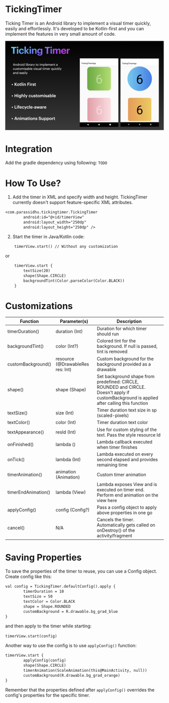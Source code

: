 # TickingTimer

Ticking Timer is an Android library to implement a visual timer quickly, easily and effortlessly. It's developed to be Kotlin-first and you can implement the features in very small amount of code.

<img src="screenshots/poster.jpeg"/>

# Integration

Add the gradle dependency using following:
`TODO`

# How To Use?

1. Add the timer in XML and specify width and height. TickingTimer currently doesn't support feature-specific XML attributes.

```
<com.parassidhu.tickingtimer.TickingTimer
        android:id="@+id/timerView"
        android:layout_width="250dp"
        android:layout_height="250dp" />
```

2. Start the timer in Java/Kotlin code:

```
    timerView.start() // Without any customization
```
or
```
    timerView.start {
        textSize(20)
        shape(Shape.CIRCLE)
        backgroundTint(Color.parseColor(Color.BLACK))
    }
```
# Customizations

| Function | Parameter(s) | Description |
| ------ | ------- |------ |
| timerDuration() | duration (Int) | Duration for which timer should run
| backgroundTint() | color (Int?) | Colored tint for the background. If null is passed, tint is removed
| customBackground() | resource (@DrawableRes res: Int)  | Custom background for the background provided as a drawable
| shape() | shape (Shape) | Set background shape from predefined: CIRCLE, ROUNDED and CIRCLE. Doesn't apply if customBackground is applied after calling this function
| textSize() | size (Int) | Timer duration text size in sp (scaled-pixels)
| textColor() | color (Int) | Timer duration text color
| textAppearance() | resId (Int) | Use for custom styling of the text. Pass the style resource Id
| onFinished() | lambda () | Lambda callback executed when timer finishes
| onTick() | lambda (Int) | Lambda executed on every second elapsed and provides remaining time
| timerAnimation() | animation (Animation) | Custom timer animation
| timerEndAnimation() | lambda (View) | Lambda exposes View and is executed on timer end. Perform end animation on the view here
| applyConfig() | config (Config?) | Pass a config object to apply above properties in one go|
| cancel() | N/A | Cancels the timer. Automatically gets called on onDestroy() of the activity/fragment

# Saving Properties

To save the properties of the timer to reuse, you can use a Config object. Create config like this:

```
val config = TickingTimer.defaultConfig().apply {
        timerDuration = 10
        textSize = 50
        textColor = Color.BLACK
        shape = Shape.ROUNDED
        customBackground = R.drawable.bg_grad_blue
}
```

and then apply to the timer while starting:

`timerView.start(config)`

Another way to use the config is to use `applyConfig()` function:

```
timerView.start {
        applyConfig(config)
        shape(Shape.CIRCLE)
        timerAnimation(ScaleAnimation(this@MainActivity, null))
        customBackground(R.drawable.bg_grad_orange)
}
```

Remember that the properties defined after `applyConfig()` overrides the config's properties for the specific timer.